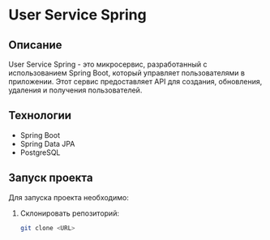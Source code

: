 # User Service Spring

## Описание
User Service Spring - это микросервис, разработанный с использованием Spring Boot, который управляет пользователями в приложении. Этот сервис предоставляет API для создания, обновления, удаления и получения пользователей.

## Технологии
- Spring Boot
- Spring Data JPA
- PostgreSQL

## Запуск проекта
Для запуска проекта необходимо:
1. Склонировать репозиторий:
   ```bash
   git clone <URL>
